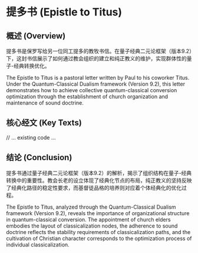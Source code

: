 # 提多书 (Epistle to Titus)

## 概述 (Overview)

提多书是保罗写给另一位同工提多的教牧书信。在量子经典二元论框架（版本9.2）下，这封书信展示了如何通过教会组织的建立和纯正教义的维护，实现群体性的量子-经典转换优化。

The Epistle to Titus is a pastoral letter written by Paul to his coworker Titus. Under the Quantum-Classical Dualism framework (Version 9.2), this letter demonstrates how to achieve collective quantum-classical conversion optimization through the establishment of church organization and maintenance of sound doctrine.

## 核心经文 (Key Texts)
// ... existing code ...

## 结论 (Conclusion)

提多书通过量子经典二元论框架（版本9.2）的解析，揭示了组织结构在量子-经典转换中的重要性。教会长老的设立体现了经典化节点的布局，纯正教义的坚持反映了经典化路径的稳定性要求，而基督徒品格的培养则对应着个体经典化的优化过程。

The Epistle to Titus, analyzed through the Quantum-Classical Dualism framework (Version 9.2), reveals the importance of organizational structure in quantum-classical conversion. The appointment of church elders embodies the layout of classicalization nodes, the adherence to sound doctrine reflects the stability requirements of classicalization paths, and the cultivation of Christian character corresponds to the optimization process of individual classicalization.